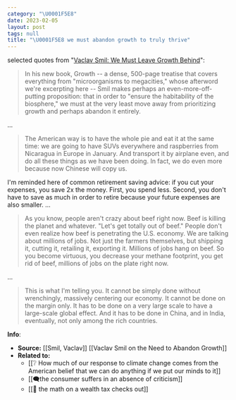 ```yaml
---
category: "\U0001F5E8️"
date: 2023-02-05
layout: post
tags: null
title: "\U0001F5E8️ we must abandon growth to truly thrive"
---
```


selected quotes from "[Vaclav Smil: We Must Leave Growth Behind](https://nymag.com/intelligencer/2019/09/vaclav-smil-on-the-need-to-abandon-growth.html)":
> In his new book, Growth -- a dense, 500-page treatise that covers everything from "microorganisms to megacities," whose afterword we're excerpting here -- Smil makes perhaps an even-more-off-putting proposition: that in order to "ensure the habitability of the biosphere," we must at the very least move away from prioritizing growth and perhaps abandon it entirely.

...

> The American way is to have the whole pie and eat it at the same time: we are going to have SUVs everywhere and raspberries from Nicaragua in Europe in January. And transport it by airplane even, and do all these things as we have been doing. In fact, we do even more because now Chinese will copy us.

I'm reminded here of common retirement saving advice: if you cut your expenses, you save 2x the money. First, you spend less. Second, you don't have to save as much in order to retire because your future expenses are also smaller.
...

> As you know, people aren't crazy about beef right now. Beef is killing the planet and whatever. "Let's get totally out of beef." People don't even realize how beef is penetrating the U.S. economy. We are talking about millions of jobs. Not just the farmers themselves, but shipping it, cutting it, retailing it, exporting it. Millions of jobs hang on beef. So you become virtuous, you decrease your methane footprint, you get rid of beef, millions of jobs on the plate right now.

...

> This is what I'm telling you. It cannot be simply done without wrenchingly, massively centering our economy. It cannot be done on the margin only. It has to be done on a very large scale to have a large-scale global effect. And it has to be done in China, and in India, eventually, not only among the rich countries.

**Info**:
- **Source:** [[Smil, Vaclav]] [[Vaclav Smil on the Need to Abandon Growth]]
- **Related to:**
	- [[❔ How much of our response to climate change comes from the American belief that we can do anything if we put our minds to it]]
	- [[🗨️the consumer suffers in an absence of criticism]]
	- [[🌰 the math on a wealth tax checks out]]